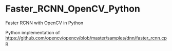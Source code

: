 # Faster_RCNN_OpenCV_Python
Faster RCNN with OpenCV in Python

Python implementation of https://github.com/opencv/opencv/blob/master/samples/dnn/faster_rcnn.cpp 
